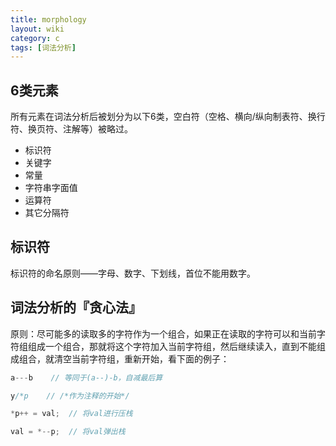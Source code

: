 ```yaml
---
title: morphology
layout: wiki
category: c
tags: [词法分析]
---
```


## 6类元素

所有元素在词法分析后被划分为以下6类，空白符（空格、横向/纵向制表符、换行符、换页符、注解等）被略过。

* 标识符
* 关键字
* 常量
* 字符串字面值
* 运算符
* 其它分隔符


## 标识符

标识符的命名原则——字母、数字、下划线，首位不能用数字。


## 词法分析的『贪心法』

原则：尽可能多的读取多的字符作为一个组合，如果正在读取的字符可以和当前字符组组成一个组合，那就将这个字符加入当前字符组，然后继续读入，直到不能组成组合，就清空当前字符组，重新开始，看下面的例子：

```c
a---b    // 等同于(a--)-b，自减最后算

y/*p    // /*作为注释的开始*/

*p++ = val;  // 将val进行压栈

val = *--p;  // 将val弹出栈
```

